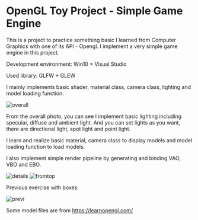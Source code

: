 # OpenGL Toy Project - Simple Game Engine

This is a project to practice something basic I learned from Computer Graphics with one of its API - Opengl. I implement a very simple game engine in this project.

Development environment: Win10 + Visual Studio

Used library: GLFW + GLEW

I mainly implements basic shader, material class, camera class, lighting and model loading function. 

![overall](https://user-images.githubusercontent.com/24697586/152659574-5700a034-89af-4aea-94df-5cd06fbc569a.PNG)

From the overall photo, you can see I implement basic lighting including specular, diffuse and ambient light. And you can set lights as you want, there are directional light, spot light and point light. 

I learn and realize basic material, camera class to display models and model loading function to load models.

I also implement simple render pipeline by generating and binding VAO, VBO and EBO. 

![details](https://user-images.githubusercontent.com/24697586/152659580-a4a3dd0e-3f09-478b-b4d8-45a05d25d9bc.PNG)
![fromtop](https://user-images.githubusercontent.com/24697586/152659582-e79d5479-d5a1-4427-aea9-5d96a74a3f97.PNG)

Previous exercise with boxes:

![previ](https://user-images.githubusercontent.com/24697586/152616131-d91ed79a-25d7-45ac-9146-b7d9f92f9ada.PNG)

Some model files are from https://learnopengl.com/

